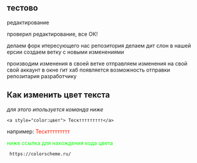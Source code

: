 ## тестово

редактирование

проверил редактирование, все ОК!

делаем форк  итересующего нас репозитория
делаем дит слон в нашей ерсии
создаем ветку с новыми изменениями

производим изменения в своей ветке
отправляем изменения на свой свой аккаунт
в окне гит хаб появляется возможность отправки репозитария разработчику


## Как изменить цвет текста

*для этого ипользуется команда ниже*

```
<a style="color:цвет"> Тескттттттттт</a>
```
например:
<a style="color:#FF1800"> Тескттттттттт</a>

<w style="color:#04FF00"> ниже ссылка для нахождения кода цвета
```
 https://colorscheme.ru/
```